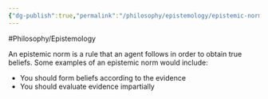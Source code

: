 ```yaml
---
{"dg-publish":true,"permalink":"/philosophy/epistemology/epistemic-norm/"}
---
```


#Philosophy/Epistemology 

An epistemic norm is a rule that an agent follows in order to obtain true beliefs. Some examples of an epistemic norm would include:
- You should form beliefs according to the evidence
- You should evaluate evidence impartially
